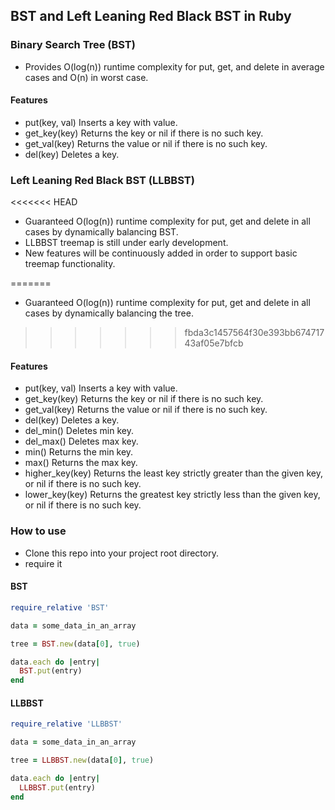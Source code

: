 ## BST and Left Leaning Red Black BST in Ruby

### Binary Search Tree (BST)

* Provides O(log(n)) runtime complexity for put, get, and delete in average cases and O(n) in worst case.  

#### Features

* put(key, val) Inserts a key with value.
* get_key(key) Returns the key or nil if there is no such key.
* get_val(key) Returns the value or nil if there is no such key.
* del(key) Deletes a key.

### Left Leaning Red Black BST (LLBBST)

<<<<<<< HEAD
* Guaranteed O(log(n)) runtime complexity for put, get and delete in all cases by dynamically balancing BST.
* LLBBST treemap is still under early development.
* New features will be continuously added in order to support basic treemap functionality.

=======
* Guaranteed O(log(n)) runtime complexity for put, get and delete in all cases by dynamically balancing the tree.
>>>>>>> fbda3c1457564f30e393bb67471743af05e7bfcb

#### Features

* put(key, val) Inserts a key with value.
* get_key(key) Returns the key or nil if there is no such key.
* get_val(key) Returns the value or nil if there is no such key.
* del(key) Deletes a key.
* del_min() Deletes min key.
* del_max() Deletes max key.
* min() Returns the min key.
* max() Returns the max key.
* higher_key(key) Returns the least key strictly greater than the given key, or nil if there is no such key.
* lower_key(key) Returns the greatest key strictly less than the given key, or nil if there is no such key.

### How to use

* Clone this repo into your project root directory.
* require it

#### BST

```ruby
require_relative 'BST'

data = some_data_in_an_array

tree = BST.new(data[0], true)

data.each do |entry|
  BST.put(entry)
end
```

#### LLBBST

```ruby
require_relative 'LLBBST'

data = some_data_in_an_array

tree = LLBBST.new(data[0], true)

data.each do |entry|
  LLBBST.put(entry)
end
```

